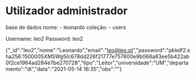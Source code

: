 
# Utilizador administrador
base de dados nome:
    - leonardo
coleção: 
    - users

Username: leo2
Password: leo2

{"_id":"leo2","nome":"Leonardo","email":"leo@leo.pt","password":"pbkdf2:sha256:150000$5XMSWg5I$c678dd226f21777e757600e9b068a83ee5b422ab0f2ce1964ad284e7be270728","tipo":"Leitor","universidade":"UM","departamento":"di","data":"2021-05-14 16:35","obs":""}